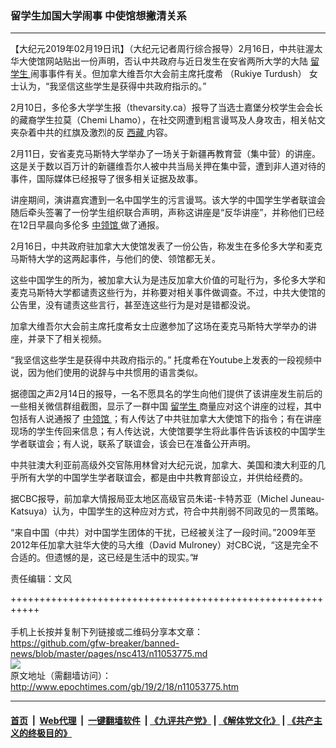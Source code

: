 ### 留学生加国大学闹事 中使馆想撇清关系
------------------------

<p>
 【大纪元2019年02月19日讯】（大纪元记者周行综合报导）2月16日，中共驻渥太华大使馆网站贴出一份声明，否认中共政府与近日发生在安省两所大学的大陆
 <a href="http://www.epochtimes.com/gb/tag/%E7%95%99%E5%AD%A6%E7%94%9F.html">
  留学生
 </a>
 闹事事件有关。但加拿大维吾尔大会前主席托度希 （Rukiye Turdush） 女士认为，“我坚信这些学生是获得中共政府指示的。”
</p>
<p>
 2月10日，多伦多大学学生报（thevarsity.ca）报导了当选士嘉堡分校学生会会长的藏裔学生拉莫（Chemi Lhamo），在社交网遭到粗言谩骂及人身攻击，相关帖文夹杂着中共的红旗及激烈的反
 <a href="http://www.epochtimes.com/gb/tag/%E8%A5%BF%E8%97%8F.html">
  西藏
 </a>
 内容。
</p>
<p>
 2月11日，安省麦克马斯特大学举办了一场关于新疆再教育营（集中营）的讲座。这是关于数以百万计的新疆维吾尔人被中共当局关押在集中营，遭到非人道对待的事件，国际媒体已经报导了很多相关证据及故事。
</p>
<p>
 讲座期间，演讲嘉宾遭到一名中国学生的污言谩骂。该大学的中国学生学者联谊会随后牵头签署了一份学生组织联合声明，声称这讲座是“反华讲座”，并称他们已经在12日早晨向多伦多
 <a href="http://www.epochtimes.com/gb/tag/%E4%B8%AD%E9%A2%86%E9%A6%86.html">
  中领馆
 </a>
 做了通报。
</p>
<p>
 2月16日，中共政府驻加拿大大使馆发表了一份公告，称发生在多伦多大学和麦克马斯特大学的这两起事件，与他们的使、领馆都无关。
</p>
<p>
 这些中国学生的所为，被加拿大认为是违反加拿大价值的可耻行为，多伦多大学和麦克马斯特大学都谴责这些行为，并称要对相关事件做调查。不过，中共大使馆的公告里，没有谴责这些言行，甚至连这些行为是对是错都没说。
</p>
<p>
 加拿大维吾尔大会前主席托度希女士应邀参加了这场在麦克马斯特大学举办的讲座，并录下了相关视频。
</p>
<p>
 “我坚信这些学生是获得中共政府指示的。” 托度希在Youtube上发表的一段视频中说，因为他们使用的说辞与中共惯用的语言类似。
</p>
<p>
 据德国之声2月14日的报导，一名不愿具名的学生向他们提供了该讲座发生前后的一些相关微信群组截图，显示了一群中国
 <a href="http://www.epochtimes.com/gb/tag/%E7%95%99%E5%AD%A6%E7%94%9F.html">
  留学生
 </a>
 商量应对这个讲座的过程，其中包括有人说通报了
 <a href="http://www.epochtimes.com/gb/tag/%E4%B8%AD%E9%A2%86%E9%A6%86.html">
  中领馆
 </a>
 ；有人传达了中共驻加拿大大使馆下的指令；有在讲座现场的学生传回来信息；有人传达说，大使馆要学生将此事件告诉该校的中国学生学者联谊会；有人说，联系了联谊会，该会已在准备公开声明。
</p>
<p>
 中共驻澳大利亚前高级外交官陈用林曾对大纪元说，加拿大、美国和澳大利亚的几乎所有大学的中国学生学者联谊会，都是由中共教育部设立，并供给经费的。
</p>
<p>
 据CBC报导，前加拿大情报局亚太地区高级官员朱诺-卡特苏亚（Michel Juneau-Katsuya）认为，中国学生的这种应对方式，符合中共削弱不同政见的一贯策略。
</p>
<p>
 “来自中国（中共）对中国学生团体的干扰，已经被关注了一段时间。”2009年至2012年任加拿大驻华大使的马大维（David Mulroney）对CBC说，“这是完全不合适的。但遗憾的是，这已经是生活中的现实。”#
</p>
<p>
 责任编辑：文风
</p>

+++++++++++++++++++++++++++++++++++++++++++++++++++++++++++<br/><br/>
手机上长按并复制下列链接或二维码分享本文章：<br/>
https://github.com/gfw-breaker/banned-news/blob/master/pages/nsc413/n11053775.md <br/>
<a href='https://github.com/gfw-breaker/banned-news/blob/master/pages/nsc413/n11053775.md'><img src='https://github.com/gfw-breaker/banned-news/blob/master/pages/nsc413/n11053775.md.png'/></a> <br/>
原文地址（需翻墙访问）：http://www.epochtimes.com/gb/19/2/18/n11053775.htm


------------------------
#### [首页](https://github.com/gfw-breaker/banned-news/blob/master/README.md) &nbsp;|&nbsp; [Web代理](https://github.com/labour-camp/helloworld) &nbsp;|&nbsp; [一键翻墙软件](https://github.com/gfw-breaker/nogfw/blob/master/README.md) &nbsp;| [《九评共产党》](https://github.com/gfw-breaker/9ping.md/blob/master/README.md#九评之一评共产党是什么) | [《解体党文化》](https://github.com/gfw-breaker/jtdwh.md/blob/master/README.md) | [《共产主义的终极目的》](https://github.com/gfw-breaker/gczydzjmd.md/blob/master/README.md)

